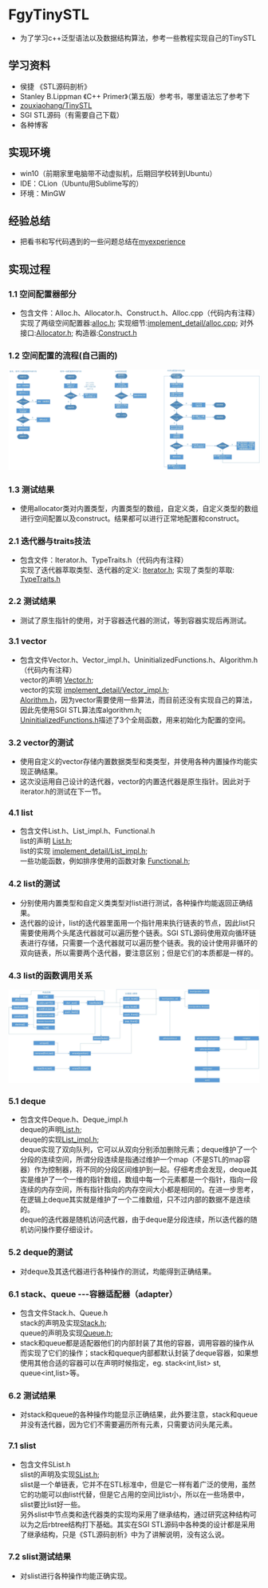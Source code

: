 # FgyTinySTL
* 为了学习c++泛型语法以及数据结构算法，参考一些教程实现自己的TinySTL<br>

## 学习资料
* 侯捷 《STL源码剖析》
* Stanley B.Lippman 《C++ Primer》（第五版）参考书，哪里语法忘了参考下
* [zouxiaohang/TinySTL](https://github.com/zouxiaohang/TinySTL)
* SGI STL源码（有需要自己下载）
* 各种博客<br>

## 实现环境
* win10（前期家里电脑带不动虚拟机，后期回学校转到Ubuntu）
* IDE：CLion（Ubuntu用Sublime写的）
* 环境：MinGW

## 经验总结
* 把看书和写代码遇到的一些问题总结在[myexperience](https://github.com/fgy1995/FgyTinySTL/tree/master/myexperience)<br>

## 实现过程
### 1.1 空间配置器部分
* 包含文件：Alloc.h、Allocator.h、Construct.h、Alloc.cpp（代码内有注释）<br>
实现了两级空间配置器:[alloc.h](https://github.com/fgy1995/FgyTinySTL/blob/master/Alloc.h); 实现细节:[implement_detail/alloc.cpp](https://github.com/fgy1995/FgyTinySTL/tree/master/implement_detail); 对外接口:[Allocator.h](https://github.com/fgy1995/FgyTinySTL/blob/master/Allocator.h); 构造器:[Construct.h](https://github.com/fgy1995/FgyTinySTL/blob/master/Construct.h)<br>
### 1.2 空间配置的流程(自己画的)
![](https://github.com/fgy1995/FgyTinySTL/blob/master/picture/%E5%88%86%E7%BA%A7%E7%A9%BA%E9%97%B4%E9%85%8D%E7%BD%AE%E6%B5%81%E7%A8%8B.jpg)
### 1.3 测试结果
* 使用allocator类对内置类型，内置类型的数组，自定义类，自定义类型的数组进行空间配置以及construct。结果都可以进行正常地配置和construct。

### 2.1 迭代器与traits技法
* 包含文件：Iterator.h、TypeTraits.h（代码内有注释）<br>
实现了迭代器萃取类型、迭代器的定义: [Iterator.h](https://github.com/fgy1995/FgyTinySTL/blob/master/Iterator.h); 实现了类型的萃取: [TypeTraits.h](https://github.com/fgy1995/FgyTinySTL/blob/master/TypeTraits.h)<br>
### 2.2 测试结果
* 测试了原生指针的使用，对于容器迭代器的测试，等到容器实现后再测试。<br>
### 3.1 vector
* 包含文件Vector.h、Vector_impl.h、UninitializedFunctions.h、Algorithm.h（代码内有注释）<br>
vector的声明 [Vector.h](https://github.com/fgy1995/FgyTinySTL/blob/master/Vector.h);<br>
vector的实现 [implement_detail/Vector_impl.h](https://github.com/fgy1995/FgyTinySTL/blob/master/implement_detail/Vector_impl.h);<br>
[Alorithm.h](https://github.com/fgy1995/FgyTinySTL/blob/master/Algorithm.h)，因为vector需要使用一些算法，而目前还没有实现自己的算法，因此先使用SGI STL算法库algorithm.h; <br>
[UninitializedFunctions.h](https://github.com/fgy1995/FgyTinySTL/blob/master/UninitializedFunctions.h)描述了3个全局函数，用来初始化为配置的空间。<br>
### 3.2 vector的测试
* 使用自定义的vector存储内置数据类型和类类型，并使用各种内置操作均能实现正确结果。<br>
* 这次没运用自己设计的迭代器，vector的内置迭代器是原生指针。因此对于iterator.h的测试在下一节。<br>
### 4.1 list
* 包含文件List.h、List_impl.h、Functional.h<br>
list的声明 [List.h](https://github.com/fgy1995/FgyTinySTL/blob/master/List.h);<br>
list的实现 [implement_detail/List_impl.h](https://github.com/fgy1995/FgyTinySTL/blob/master/implement_detail/List_impl.h);<br>
一些功能函数，例如排序使用的函数对象 [Functional.h](https://github.com/fgy1995/FgyTinySTL/blob/master/Functional.h);<br>
### 4.2 list的测试
* 分别使用内置类型和自定义类类型对list进行测试，各种操作均能返回正确结果。<br>
* 迭代器的设计，list的迭代器里面用一个指针用来执行链表的节点，因此list只需要使用两个头尾迭代器就可以遍历整个链表。SGI STL源码使用双向循环链表进行存储，只需要一个迭代器就可以遍历整个链表。我的设计使用非循环的双向链表，所以需要两个迭代器，要注意区别；但是它们的本质都是一样的。<br>
### 4.3 list的函数调用关系
![](https://github.com/fgy1995/FgyTinySTL/blob/master/picture/List%E5%87%BD%E6%95%B0%E8%B0%83%E7%94%A8%E5%85%B3%E7%B3%BB.jpg)
<br>
### 5.1 deque
* 包含文件Deque.h、Deque_impl.h<br>
deque的声明[List.h](https://github.com/fgy1995/FgyTinySTL/blob/master/Deque.h);<br>
deuqe的实现[List_impl.h](https://github.com/fgy1995/FgyTinySTL/blob/master/implement_detail/Deque_impl.h);<br>
deque实现了双向队列，它可以从双向分别添加删除元素；deque维护了一个分段的连续空间，所谓分段连续是指通过维护一个map（不是STL的map容器）作为控制器，将不同的分段区间维护到一起。仔细考虑会发现，deque其实是维护了一个一维的指针数组，数组中每一个元素都是一个指针，指向一段连续的内存空间，所有指针指向的内存空间大小都是相同的。在进一步思考，在逻辑上deque其实就是维护了一个二维数组，只不过内部的数据不是连续的。<br>
deque的迭代器是随机访问迭代器，由于deque是分段连续，所以迭代器的随机访问操作要仔细设计。<br>
### 5.2 deque的测试
* 对deque及其迭代器进行各种操作的测试，均能得到正确结果。<br>
### 6.1 stack、queue ---容器适配器（adapter）
* 包含文件Stack.h、Queue.h<br>
stack的声明及实现[Stack.h](https://github.com/fgy1995/FgyTinySTL/blob/master/Stack.h);<br>
queue的声明及实现[Queue.h](https://github.com/fgy1995/FgyTinySTL/blob/master/Queue.h);<br>
* stack和queue都是适配器他们的内部封装了其他的容器，调用容器的操作从而实现了它们的操作；stack和queque内部都默认封装了deque容器，如果想使用其他合适的容器可以在声明时候指定，eg. stack<int,list<int>> st, queue<int,list<int>>等。<br>
### 6.2 测试结果
* 对stack和queue的各种操作均能显示正确结果，此外要注意，stack和queue并没有迭代器，因为它们不需要遍历所有元素，只需要访问头尾元素。<br>
### 7.1 slist
* 包含文件SList.h<br>
slist的声明及实现[SList.h](https://github.com/fgy1995/FgyTinySTL/blob/master/SList.h);<br>
slist是一个单链表，它并不在STL标准中，但是它一样有着广泛的使用，虽然它的功能可以由list代替，但是它占用的空间比list小，所以在一些场景中，slist要比list好一些。<br>
另外slist中节点类和迭代器类的实现均采用了继承结构，通过研究这种结构可以为之后rbtree结构打下基础。其实在SGI STL源码中各种类的设计都是采用了继承结构，只是《STL源码剖析》中为了讲解说明，没有这么说。
### 7.2 slist测试结果
* 对slist进行各种操作均能正确实现。<br>
